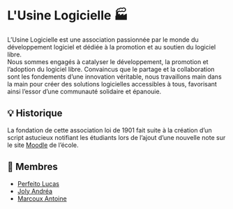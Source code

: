 # L'Usine Logicielle 🏭 

L’Usine Logicielle est une association passionnée par le monde du développement logiciel et dédiée à la promotion et au soutien du logiciel libre. \
Nous sommes engagés à catalyser le développement, la promotion et l’adoption du logiciel libre. Convaincus que le partage et la collaboration sont les fondements d’une innovation véritable, nous travaillons main dans la main pour créer des solutions logicielles accessibles à tous, favorisant ainsi l’essor d’une communauté solidaire et épanouie.


## 💡 Historique

La fondation de cette association loi de 1901 fait suite à la création d’un script astucieux notifiant les étudiants lors de l’ajout d’une nouvelle note sur le site [Moodle](https://moodle.org) de l’école.


## 🙋 Membres

* [Perfeito Lucas](https://github.com/lucasperfeito)
* [Joly Andréa](https://github.com/Andreaj42)
* [Marcoux Antoine](https://github.com/AntoineM314)

<!--
## Credits
-->
